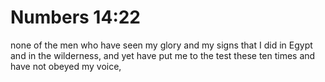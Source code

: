 # Numbers 14:22

none of the men who have seen my glory and my signs that I did in Egypt and in the wilderness, and yet have put me to the test these ten times and have not obeyed my voice,
